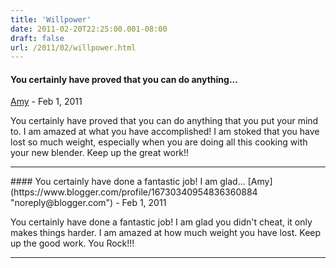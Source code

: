 ```yaml
---
title: 'Willpower'
date: 2011-02-20T22:25:00.001-08:00
draft: false
url: /2011/02/willpower.html
---
```


#### You certainly have proved that you can do anything...
[Amy](https://www.blogger.com/profile/16730340954836360884 "noreply@blogger.com") - <time datetime="2011-02-21T16:03:04.254-08:00">Feb 1, 2011</time>

You certainly have proved that you can do anything that you put your mind to. I am amazed at what you have accomplished! I am stoked that you have lost so much weight, especially when you are doing all this cooking with your new blender. Keep up the great work!!
<hr />
#### You certainly have done a fantastic job! I am glad...
[Amy](https://www.blogger.com/profile/16730340954836360884 "noreply@blogger.com") - <time datetime="2011-02-21T16:04:10.756-08:00">Feb 1, 2011</time>

You certainly have done a fantastic job! I am glad you didn't cheat, it only makes things harder. I am amazed at how much weight you have lost. Keep up the good work. You Rock!!!
<hr />
